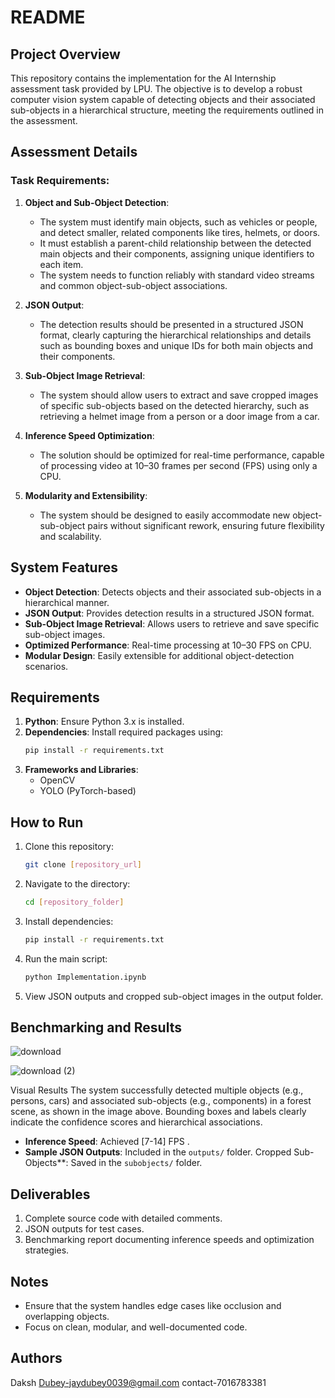 
# README

## Project Overview

This repository contains the implementation for the AI Internship assessment task provided by LPU. The objective is to develop a robust computer vision system capable of detecting objects and their associated sub-objects in a hierarchical structure, meeting the requirements outlined in the assessment.

## Assessment Details

### Task Requirements:

1. **Object and Sub-Object Detection**:

   - The system must identify main objects, such as vehicles or people, and detect smaller, related components like tires, helmets, or doors.
   - It must establish a parent-child relationship between the detected main objects and their components, assigning unique identifiers to each item.
   - The system needs to function reliably with standard video streams and common object-sub-object associations.

2. **JSON Output**:

   - The detection results should be presented in a structured JSON format, clearly capturing the hierarchical relationships and details such as bounding boxes and unique IDs for both main objects and their components.

3. **Sub-Object Image Retrieval**:

   - The system should allow users to extract and save cropped images of specific sub-objects based on the detected hierarchy, such as retrieving a helmet image from a person or a door image from a car.

4. **Inference Speed Optimization**:

   - The solution should be optimized for real-time performance, capable of processing video at 10–30 frames per second (FPS) using only a CPU.

5. **Modularity and Extensibility**:

   - The system should be designed to easily accommodate new object-sub-object pairs without significant rework, ensuring future flexibility and scalability.

## System Features

- **Object Detection**: Detects objects and their associated sub-objects in a hierarchical manner.
- **JSON Output**: Provides detection results in a structured JSON format.
- **Sub-Object Image Retrieval**: Allows users to retrieve and save specific sub-object images.
- **Optimized Performance**: Real-time processing at 10–30 FPS on CPU.
- **Modular Design**: Easily extensible for additional object-detection scenarios.

## Requirements

1. **Python**: Ensure Python 3.x is installed.
2. **Dependencies**: Install required packages using:
   ```bash
   pip install -r requirements.txt
   ```
3. **Frameworks and Libraries**:
   - OpenCV
   - YOLO (PyTorch-based)

## How to Run

1. Clone this repository:
   ```bash
   git clone [repository_url]
   ```
2. Navigate to the directory:
   ```bash
   cd [repository_folder]
   ```
3. Install dependencies:
   ```bash
   pip install -r requirements.txt
   ```
4. Run the main script:
   ```bash
   python Implementation.ipynb
   ```
5. View JSON outputs and cropped sub-object images in the output folder.

## Benchmarking and Results

![download](https://github.com/user-attachments/assets/c1e41b36-d82c-43ca-bb60-f0b32370a561)


![download (2)](https://github.com/user-attachments/assets/316270fc-d439-4a80-bd9f-ff08f511c316)


Visual Results
The system successfully detected multiple objects (e.g., persons, cars) and associated sub-objects (e.g., components) in a forest scene, as shown in the image above. Bounding boxes and labels clearly indicate the confidence scores and hierarchical associations.
- **Inference Speed**: Achieved [7-14] FPS .
- **Sample JSON Outputs**: Included in the `outputs/` folder.
Cropped Sub-Objects**: Saved in the `subobjects/` folder.

## Deliverables

1. Complete source code with detailed comments.
2. JSON outputs for test cases.
3. Benchmarking report documenting inference speeds and optimization strategies.

## Notes

- Ensure that the system handles edge cases like occlusion and overlapping objects.
- Focus on clean, modular, and well-documented code.


## Authors

Daksh Dubey-jaydubey0039@gmail.com
contact-7016783381



